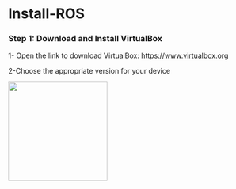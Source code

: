 # Install-ROS

### Step 1: Download and Install VirtualBox

1- Open the link to download VirtualBox: https://www.virtualbox.org

2-Choose the appropriate version for your device

<img src="![v](https://github.com/user-attachments/assets/5f476974-f749-49f0-8fda-c5ee866e7617)
" width="200" height="200">
